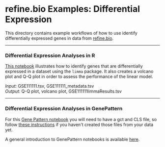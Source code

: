 # refine.bio Examples: Differential Expression  
This directory contains example workflows of how to use identify differentially
expressed genes in data from [refine.bio](https://www.refine.bio).

***
### Differential Expression Analyses in R

[This notebook](https://github.com/AlexsLemonade/refinebio-examples/blob/master/differential-expression/gene_DE.Rmd)
illustrates how to identify genes that are differentially expressed in a dataset
using the `limma` package.
It also creates a volcano plot and Q-Q plot in order to assess the performance
of the linear model.    

*Input:* GSE111111.tsv, GSE111111_metadata.tsv    
*Output:* Q-Q plot, volcano plot, GSE111111limmaResults.tsv  

***
### Differential Expression Analyses in GenePattern

For this [Gene Pattern notebook](https://notebook.genepattern.org/services/sharing/notebooks/22/preview/)
you will need to have a gct and CLS file, so follow
[these instructions](https://github.com/AlexsLemonade/refinebio-examples/blob/master/README.md)
if you haven't created those files from your data yet.  

A general introduction to GenePattern notebooks is available [here](http://genepattern-notebook.org/public-notebooks/).
